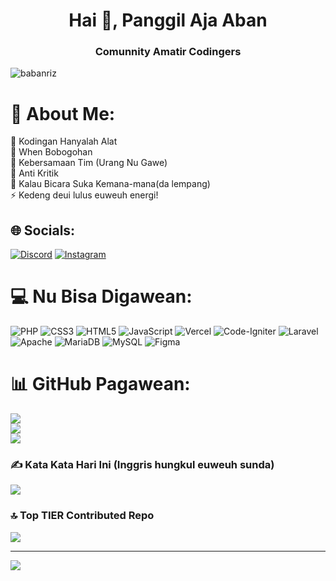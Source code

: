 <h1 align="center">Hai 👋, Panggil Aja Aban</h1>
<h3 align="center">Comunnity Amatir Codingers</h3>

<p align="left"> <img src="https://komarev.com/ghpvc/?username=babanriz&label=Profile%20views&color=0e75b6&style=flat" alt="babanriz" /> </p>

# 💫 About Me:
🔭 Kodingan Hanyalah Alat<br>👯 When Bobogohan<br>🤝 Kebersamaan Tim (Urang Nu Gawe)<br>🌱 Anti Kritik<br>💬 Kalau Bicara Suka Kemana-mana(da lempang)<br>⚡ Kedeng deui lulus euweuh energi!


## 🌐 Socials:
[![Discord](https://img.shields.io/badge/Discord-%237289DA.svg?logo=discord&logoColor=white)](https://discord.gg/babanriz#4310) [![Instagram](https://img.shields.io/badge/Instagram-%23E4405F.svg?logo=Instagram&logoColor=white)](https://instagram.com/babanriz_) 

# 💻 Nu Bisa Digawean:
![PHP](https://img.shields.io/badge/php-%23777BB4.svg?style=for-the-badge&logo=php&logoColor=white) ![CSS3](https://img.shields.io/badge/css3-%231572B6.svg?style=for-the-badge&logo=css3&logoColor=white) ![HTML5](https://img.shields.io/badge/html5-%23E34F26.svg?style=for-the-badge&logo=html5&logoColor=white) ![JavaScript](https://img.shields.io/badge/javascript-%23323330.svg?style=for-the-badge&logo=javascript&logoColor=%23F7DF1E) ![Vercel](https://img.shields.io/badge/vercel-%23000000.svg?style=for-the-badge&logo=vercel&logoColor=white) ![Code-Igniter](https://img.shields.io/badge/CodeIgniter-%23EF4223.svg?style=for-the-badge&logo=codeIgniter&logoColor=white) ![Laravel](https://img.shields.io/badge/laravel-%23FF2D20.svg?style=for-the-badge&logo=laravel&logoColor=white) ![Apache](https://img.shields.io/badge/apache-%23D42029.svg?style=for-the-badge&logo=apache&logoColor=white) ![MariaDB](https://img.shields.io/badge/MariaDB-003545?style=for-the-badge&logo=mariadb&logoColor=white) ![MySQL](https://img.shields.io/badge/mysql-4479A1.svg?style=for-the-badge&logo=mysql&logoColor=white) ![Figma](https://img.shields.io/badge/figma-%23F24E1E.svg?style=for-the-badge&logo=figma&logoColor=white)
# 📊 GitHub Pagawean:
![](https://github-readme-stats.vercel.app/api?username=babanriz&theme=dark&hide_border=false&include_all_commits=false&count_private=false)<br/>
![](https://nirzak-streak-stats.vercel.app/?user=babanriz&theme=dark&hide_border=false)<br/>
![](https://github-readme-stats.vercel.app/api/top-langs/?username=babanriz&theme=dark&hide_border=false&include_all_commits=false&count_private=false&layout=compact)

### ✍️ Kata Kata Hari Ini (Inggris hungkul euweuh sunda)
![](https://quotes-github-readme.vercel.app/api?type=horizontal&theme=radical)

### 🔝 Top TIER Contributed Repo
![](https://github-contributor-stats.vercel.app/api?username=babanriz&limit=5&theme=shadow_green&combine_all_yearly_contributions=true)

---
[![](https://visitcount.itsvg.in/api?id=babanriz&icon=0&color=0)](https://visitcount.itsvg.in)
